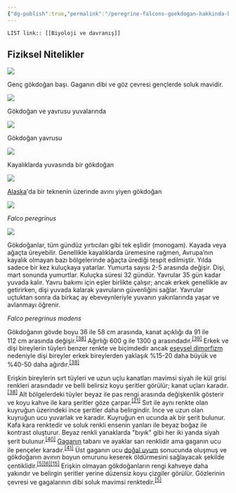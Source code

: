```yaml
---
{"dg-publish":true,"permalink":"/peregrine-falcons-goekdogan-hakkinda-hersey/peregrine-falcons-psikoloji-ve-oezellikleri/biyoloji-ve-davranis/"}
---
```


`LIST link:: [[Biyoloji ve davranış]] ` 
## Fiziksel Nitelikler

[![](https://upload.wikimedia.org/wikipedia/commons/thumb/9/99/Peregrine_Falcon_head_shot.jpg/220px-Peregrine_Falcon_head_shot.jpg)](https://tr.wikipedia.org/wiki/Dosya:Peregrine_Falcon_head_shot.jpg)

Genç gökdoğan başı. Gaganın dibi ve göz çevresi gençlerde soluk mavidir.

[![](https://upload.wikimedia.org/wikipedia/commons/thumb/3/3f/Faucon_pelerin_7_mai.jpg/220px-Faucon_pelerin_7_mai.jpg)](https://tr.wikipedia.org/wiki/Dosya:Faucon_pelerin_7_mai.jpg)

Gökdoğan ve yavrusu yuvalarında

[![](https://upload.wikimedia.org/wikipedia/commons/thumb/8/8b/Peregrine_chick.jpg/220px-Peregrine_chick.jpg)](https://tr.wikipedia.org/wiki/Dosya:Peregrine_chick.jpg)

Gökdoğan yavrusu

[![](https://upload.wikimedia.org/wikipedia/commons/thumb/6/6f/Falco_peregrinus_nest_USFWS.jpg/220px-Falco_peregrinus_nest_USFWS.jpg)](https://tr.wikipedia.org/wiki/Dosya:Falco_peregrinus_nest_USFWS.jpg)

Kayalıklarda yuvasında bir gökdoğan

[![](https://upload.wikimedia.org/wikipedia/commons/thumb/2/28/Falco_peregrinus_on_ship_USFWS.jpg/220px-Falco_peregrinus_on_ship_USFWS.jpg)](https://tr.wikipedia.org/wiki/Dosya:Falco_peregrinus_on_ship_USFWS.jpg)

[Alaska](https://tr.wikipedia.org/wiki/Alaska "Alaska")'da bir teknenin üzerinde avını yiyen gökdoğan

[![](https://upload.wikimedia.org/wikipedia/commons/thumb/9/93/Falco_peregrinus_MHNT.ZOO.2010.11.102.1.jpg/220px-Falco_peregrinus_MHNT.ZOO.2010.11.102.1.jpg)](https://tr.wikipedia.org/wiki/Dosya:Falco_peregrinus_MHNT.ZOO.2010.11.102.1.jpg)

_Falco peregrinus_

[![](https://upload.wikimedia.org/wikipedia/commons/thumb/8/8e/Falco_peregrinus_madens_MHNT.ZOO.2010.11.102.8.jpg/220px-Falco_peregrinus_madens_MHNT.ZOO.2010.11.102.8.jpg)](https://tr.wikipedia.org/wiki/Dosya:Falco_peregrinus_madens_MHNT.ZOO.2010.11.102.8.jpg)

Gökdoğanlar, tüm gündüz yırtıcıları gibi tek eşlidir (monogam). Kayada veya ağaçta üreyebilir. Genellikle kayalıklarda üremesine rağmen, Avrupa’nın kayalık olmayan bazı bölgelerinde ağaçta ürediği tespit edilmiştir. Yılda sadece bir kez kuluçkaya yatarlar. Yumurta sayısı 2-5 arasında değişir. Dişi, mart sonunda yumurtlar. Kuluçka süresi 32 gündür. Yavrular 35 gün kadar yuvada kalır. Yavru bakımı için eşler birlikte çalışır; ancak erkek genellikle av getirirken, dişi yuvada kalarak yavruların güvenliğini sağlar. Yavrular uçtuktan sonra da birkaç ay ebeveynleriyle yuvanın yakınlarında yaşar ve avlanmayı öğrenir.

_Falco peregrinus madens_

Gökdoğanın gövde boyu 36 ile 58 cm arasında, kanat açıklığı da 91 ile 112 cm arasında değişir.<sup id="cite_ref-Dewey_38-0"><a href="https://tr.wikipedia.org/wiki/Baya%C4%9F%C4%B1_do%C4%9Fan#cite_note-Dewey-38"><span>[</span>38<span>]</span></a></sup> Ağırlığı 600 g ile 1300 g arasındadır.<sup id="cite_ref-oiseauxnet_39-0"><a href="https://tr.wikipedia.org/wiki/Baya%C4%9F%C4%B1_do%C4%9Fan#cite_note-oiseauxnet-39"><span>[</span>39<span>]</span></a></sup> Erkek ve dişi bireylerin tüyleri benzer renkte ve biçimdedir ancak [eşeysel dimorfizm](https://tr.wikipedia.org/wiki/E%C5%9Feysel_dimorfizm "Eşeysel dimorfizm") nedeniyle dişi bireyler erkek bireylerden yaklaşık %15-20 daha büyük ve %40-50 daha ağırdır.<sup id="cite_ref-Dewey_38-1"><a href="https://tr.wikipedia.org/wiki/Baya%C4%9F%C4%B1_do%C4%9Fan#cite_note-Dewey-38"><span>[</span>38<span>]</span></a></sup>

Erişkin bireylerin sırt tüyleri ve uzun uçlu kanatları mavimsi siyah ile kül grisi renkleri arasındadır ve belli belirsiz koyu şeritler görülür; kanat uçları karadır.<sup id="cite_ref-Dewey_38-2"><a href="https://tr.wikipedia.org/wiki/Baya%C4%9F%C4%B1_do%C4%9Fan#cite_note-Dewey-38"><span>[</span>38<span>]</span></a></sup> Alt bölgelerdeki tüyler beyaz ile pas rengi arasında değişkenlik gösterir ve koyu kahve ile kara şeritler göze çarpar.<sup id="cite_ref-Lees_21-7"><a href="https://tr.wikipedia.org/wiki/Baya%C4%9F%C4%B1_do%C4%9Fan#cite_note-Lees-21"><span>[</span>21<span>]</span></a></sup> Sırt ile aynı renkte olan kuyruğun üzerindeki ince şeritler daha belirgindir. İnce ve uzun olan kuyruğun ucu yuvarlak ve karadır. Kuyruğun en ucunda ak bir şerit bulunur. Kafa kara renktedir ve soluk renkli ensenin yanları ile beyaz boğaz ile kontrast oluşturur. Beyaz renkli yanaklarda "bıyık" gibi her iki yanda siyah şerit bulunur.<sup id="cite_ref-Terres91_40-0"><a href="https://tr.wikipedia.org/wiki/Baya%C4%9F%C4%B1_do%C4%9Fan#cite_note-Terres91-40"><span>[</span>40<span>]</span></a></sup> [Gaganın](https://tr.wikipedia.org/wiki/Gaga "Gaga") tabanı ve ayaklar sarı renklidir ama gaganın ucu ile pençeler karadır.<sup id="cite_ref-Beckstead_41-0"><a href="https://tr.wikipedia.org/wiki/Baya%C4%9F%C4%B1_do%C4%9Fan#cite_note-Beckstead-41"><span>[</span>41<span>]</span></a></sup> Üst gaganın ucu [doğal uyum](https://tr.wikipedia.org/wiki/Adaptasyon "Adaptasyon") sonucunda oluşmuş ve gökdoğanın avının boyun omurunu keserek öldürmesini sağlayacak şekilde çentiklidir.<sup id="cite_ref-White94_5-4"><a href="https://tr.wikipedia.org/wiki/Baya%C4%9F%C4%B1_do%C4%9Fan#cite_note-White94-5"><span>[</span>5<span>]</span></a></sup><sup id="cite_ref-bwp_6-7"><a href="https://tr.wikipedia.org/wiki/Baya%C4%9F%C4%B1_do%C4%9Fan#cite_note-bwp-6"><span>[</span>6<span>]</span></a></sup><sup id="cite_ref-F&amp;WL_15-1"><a href="https://tr.wikipedia.org/wiki/Baya%C4%9F%C4%B1_do%C4%9Fan#cite_note-F&amp;WL-15"><span>[</span>15<span>]</span></a></sup> Erişkin olmayan gökdoğanların rengi kahveye daha yakındır ve belirgin şeritler yerine düzensiz koyu çizgiler görülür. Gözlerinin çevresi ve gagalarının dibi soluk mavimsi renktedir.<sup id="cite_ref-White94_5-5"><a href="https://tr.wikipedia.org/wiki/Baya%C4%9F%C4%B1_do%C4%9Fan#cite_note-White94-5"><span>[</span>5<span>]</span></a></sup>